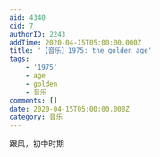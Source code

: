 ```yaml
---
aid: 4340
cid: 7
authorID: 2243
addTime: 2020-04-15T05:00:00.000Z
title: '【音乐】1975: the golden age'
tags:
    - '1975'
    - age
    - golden
    - 音乐
comments: []
date: 2020-04-15T05:00:00.000Z
category: 音乐
---
```


跟风，初中时期
